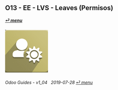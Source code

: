 ## O13 - EE - LVS - Leaves (Permisos)
#### [_&#x23CE; menu_](/en-uk/o13/ee/en-uk-o13-ee-guides-menu.md)  
### ![lvs](/doc/img/leaves.png)
	
###### Odoo Guides - v1_04 &nbsp; 2019-07-28  [_&#x23CE; menu_](/en-uk/o13/ee/en-uk-o13-ee-guides-menu.md)  
